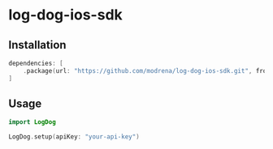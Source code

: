 # log-dog-ios-sdk

## Installation


```swift
dependencies: [
    .package(url: "https://github.com/modrena/log-dog-ios-sdk.git", from: "1.1.8")
]
```

## Usage

```swift
import LogDog

LogDog.setup(apiKey: "your-api-key")
``` 